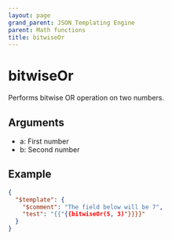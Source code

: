 ```yaml
---
layout: page
grand_parent: JSON Templating Engine
parent: Math functions
title: bitwiseOr
---
```


# bitwiseOr

Performs bitwise OR operation on two numbers.

## Arguments

 - a: First number
 - b: Second number

## Example

```json
{
  "$template": {
    "$comment": "The field below will be 7",
    "test": "{{"{{bitwiseOr(5, 3)"}}}}"
  }
}
```
